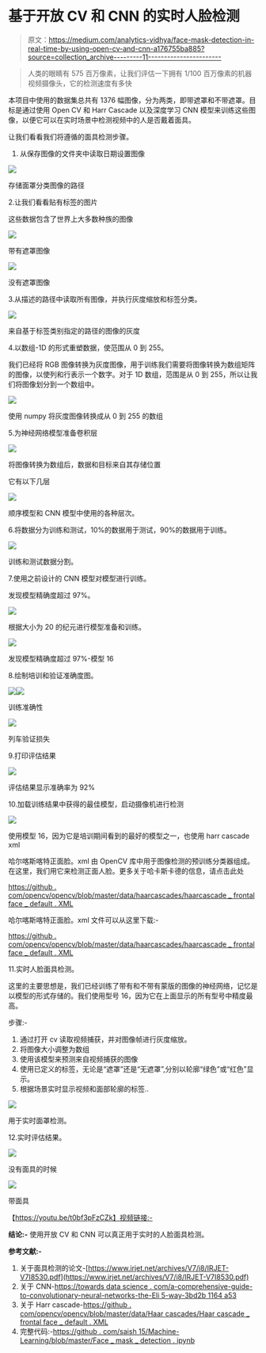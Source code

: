 # 基于开放 CV 和 CNN 的实时人脸检测

> 原文：<https://medium.com/analytics-vidhya/face-mask-detection-in-real-time-by-using-open-cv-and-cnn-a176755ba885?source=collection_archive---------11----------------------->

> 人类的眼睛有 575 百万像素，让我们评估一下拥有 1/100 百万像素的机器视频摄像头，它的检测速度有多快

本项目中使用的数据集总共有 1376 幅图像，分为两类，即带遮罩和不带遮罩。目标是通过使用 Open CV 和 Harr Cascade 以及深度学习 CNN 模型来训练这些图像，以便它可以在实时场景中检测视频中的人是否戴着面具。

让我们看看我们将遵循的面具检测步骤。

1.  从保存图像的文件夹中读取日期设置图像

![](img/5c5c0e929d5cc56185e39b24a659ef63.png)

存储面罩分类图像的路径

2.让我们看看贴有标签的图片

这些数据包含了世界上大多数种族的图像

![](img/6e3b79408fa4a82d182f8336a983b25b.png)

带有遮罩图像

![](img/a4c2d526b39033fed2a02f77faf52f10.png)

没有遮罩图像

3.从描述的路径中读取所有图像，并执行灰度缩放和标签分类。

![](img/0a5b1038fe1205e363e267e9f21c0afd.png)

来自基于标签类别指定的路径的图像的灰度

4.以数组-1D 的形式重塑数据，使范围从 0 到 255。

我们已经将 RGB 图像转换为灰度图像，用于训练我们需要将图像转换为数组矩阵的图像，以使列和行表示一个数字。对于 1D 数组，范围是从 0 到 255，所以让我们将图像划分到一个数组中。

![](img/57d2d089d7c90b81cd688b066da9434e.png)

使用 numpy 将灰度图像转换成从 0 到 255 的数组

5.为神经网络模型准备卷积层

![](img/27123a16a4fae886d7094ed8447a1ed1.png)

将图像转换为数组后，数据和目标来自其存储位置

它有以下几层

![](img/1f96665a4d7b790bd7521e9108891680.png)

顺序模型和 CNN 模型中使用的各种层次。

6.将数据分为训练和测试，10%的数据用于测试，90%的数据用于训练。

![](img/4b39cf8bdd36d38f11a6dca67fa975d4.png)

训练和测试数据分割。

7.使用之前设计的 CNN 模型对模型进行训练。

发现模型精确度超过 97%。

![](img/188f78bd2856e20d088cd5bc816b5692.png)

根据大小为 20 的纪元进行模型准备和训练。

![](img/bab1bacdf75b91f925438056b87c0abb.png)

发现模型精确度超过 97%-模型 16

8.绘制培训和验证准确度图。

![](img/5dfe65f99b07993f6892940861b66757.png)![](img/85f9a45b17978ef91e4570a5e1b6057a.png)

训练准确性

![](img/22567ccc30f59421686d03c2178ea2e0.png)

列车验证损失

9.打印评估结果

![](img/74ad4d8cb746bc5dd922a0155daba5ac.png)

评估结果显示准确率为 92%

10.加载训练结果中获得的最佳模型，启动摄像机进行检测

![](img/9660ba5fa246bdfbac8105e3c292e066.png)

使用模型 16，因为它是培训期间看到的最好的模型之一，也使用 harr cascade xml

哈尔喀斯喀特正面脸。xml 由 OpenCV 库中用于图像检测的预训练分类器组成。在这里，我们用它来检测正面人脸。更多关于哈卡斯卡德的信息，请点击此处

[https://github . com/opencv/opencv/blob/master/data/haarcascades/haarcascade _ frontal face _ default . XML](https://github.com/opencv/opencv/blob/master/data/haarcascades/haarcascade_frontalface_default.xml)

哈尔喀斯喀特正面脸。xml 文件可以从这里下载:-

[https://github . com/opencv/opencv/blob/master/data/haarcascades/haarcascade _ frontal face _ default . XML](https://github.com/opencv/opencv/blob/master/data/haarcascades/haarcascade_frontalface_default.xml)

11.实时人脸面具检测。

这里的主要思想是，我们已经训练了带有和不带有蒙版的图像的神经网络，记忆是以模型的形式存储的。我们使用型号 16，因为它在上面显示的所有型号中精度最高。

步骤:-

1.  通过打开 cv 读取视频捕获，并对图像帧进行灰度缩放。
2.  将图像大小调整为数组
3.  使用该模型来预测来自视频捕获的图像
4.  使用已定义的标签，无论是“遮罩”还是“无遮罩”,分别以轮廓“绿色”或“红色”显示。
5.  根据场景实时显示视频和面部轮廓的标签..

![](img/fc398148849eed6bb222eda646dd3dc3.png)

用于实时面罩检测。

12.实时评估结果。

![](img/d5cbe00fbd497d7fba09f16f96050395.png)

没有面具的时候

![](img/dac19f05ddf2dd8dbda6d4c948e9ae3d.png)

带面具

【https://youtu.be/t0bf3pFzCZk】视频链接:-

**结论:-** 使用开放 CV 和 CNN 可以真正用于实时的人脸面具检测。

**参考文献:-**

1.  关于面具检测的论文-[https://www.irjet.net/archives/V7/i8/IRJET-V7I8530.pdf](https://www.irjet.net/archives/V7/i8/IRJET-V7I8530.pdf)
2.  关于 CNN-[https://towards data science . com/a-comprehensive-guide-to-convolutionary-neural-networks-the-Eli 5-way-3bd2b 1164 a53](https://towardsdatascience.com/a-comprehensive-guide-to-convolutional-neural-networks-the-eli5-way-3bd2b1164a53)
3.  关于 Harr cascade-[https://github . com/opencv/opencv/blob/master/data/Haar cascades/Haar cascade _ frontal face _ default . XML](https://github.com/opencv/opencv/blob/master/data/haarcascades/haarcascade_frontalface_default.xml)
4.  完整代码:-[https://github . com/saish 15/Machine-Learning/blob/master/Face _ mask _ detection . ipynb](https://github.com/saish15/Machine-Learning/blob/master/Face_mask_detection.ipynb)